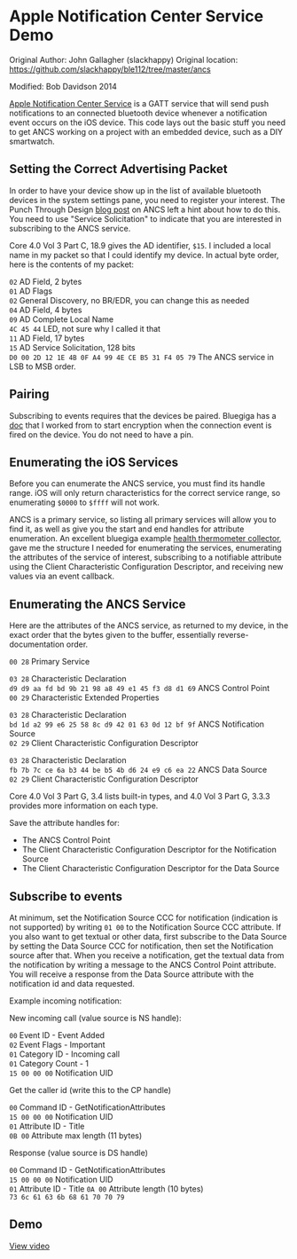 # Apple Notification Center Service Demo #
Original Author: John Gallagher (slackhappy)
Original location: https://github.com/slackhappy/ble112/tree/master/ancs

Modified: Bob Davidson 2014  


[Apple Notification Center Service](https://developer.apple.com/library/ios/documentation/CoreBluetooth/Reference/AppleNotificationCenterServiceSpecification/AppleNotificationCenterServiceSpecification.pdf) is a GATT service that will send push notifications to an connected bluetooth device whenever a notification event occurs on the iOS device.
This code lays out the basic stuff you need to get ANCS working on a project with an embedded device, such as a DIY smartwatch. 

## Setting the Correct Advertising Packet ##
In order to have your device show up in the list of available bluetooth devices in the system settings pane, you need to register your interest. The Punch Through Design [blog post](http://blog.punchthrough.com/post/63658238857/the-apple-notification-center-service-or-wtf-is) on ANCS left a hint about how to do this.  You need to use "Service Solicitation" to indicate that you are interested in subscribing to the ANCS service.

Core 4.0 Vol 3 Part C, 18.9 gives the AD identifier, `$15`.   I included a local name in my packet so that I could identify my device.  In actual byte order, here is the contents of my packet:

`02` AD Field, 2 bytes  
`01` AD Flags  
`02` General Discovery, no BR/EDR, you can change this as needed  
`04` AD Field, 4 bytes  
`09` AD Complete Local Name  
`4C 45 44` LED, not sure why I called it that  
`11` AD Field, 17 bytes  
`15` AD Service Solicitation, 128 bits  
`D0 00 2D 12 1E 4B 0F A4 99 4E CE B5 31 F4 05 79` The ANCS service in LSB to MSB order.

## Pairing ##
Subscribing to events requires that the devices be paired.  Bluegiga has a [doc](https://bluegiga.zendesk.com/entries/22882472--REFERENCE-Bonding-encryption-and-MITM-protection-with-the-BLE112) that I worked from to start encryption when the connection event is fired on the device.  You do not need to have a pin.

## Enumerating the iOS Services  ##
Before you can enumerate the ANCS service, you must find its handle range.  iOS will only return characteristics for the correct service range, so enumerating `$0000` to `$ffff` will not work.

ANCS is a primary service, so listing all primary services will allow you to find it, as well as give you the start and end handles for attribute enumeration.  An excellent bluegiga example [health thermometer collector](https://bluegiga.zendesk.com/entries/23999407--BGScript-htm-collector-Health-Thermometer-collector-BLE-master-), gave me the structure I needed for enumerating the services, enumerating the attributes of the service of interest, subscribing to a notifiable attribute using the Client Characteristic Configuration Descriptor, and receiving new values via an event callback.

## Enumerating the ANCS Service ##
Here are the attributes of the ANCS service, as returned to my device, in the exact order that the bytes given to the buffer, essentially reverse-documentation order.

`00 28` Primary Service

`03 28` Characteristic Declaration  
`d9 d9 aa fd bd 9b 21 98 a8 49 e1 45 f3 d8 d1 69`  ANCS Control Point  
`00 29` Characteristic Extended Properties  

`03 28` Characteristic Declaration  
`bd 1d a2 99 e6 25 58 8c d9 42 01 63 0d 12 bf 9f` ANCS Notification Source  
`02 29` Client Characteristic Configuration Descriptor  

`03 28` Characteristic Declaration  
`fb 7b 7c ce 6a b3 44 be b5 4b d6 24 e9 c6 ea 22` ANCS Data Source  
`02 29` Client Characteristic Configuration Descriptor  

Core 4.0 Vol 3 Part G, 3.4 lists built-in types, and 4.0 Vol 3 Part G, 3.3.3 provides more information on each type.

Save the attribute handles for:
- The ANCS Control Point
- The Client Characteristic Configuration Descriptor for the Notification Source
- The Client Characteristic Configuration Descriptor for the Data Source

## Subscribe to events ##
At minimum, set the Notification Source CCC for notification (indication is not supported) by writing `01 00` to the Notification Source CCC attribute.  If you also want to get textual or other data, first subscribe to the Data Source by setting the Data Source CCC for notification, then set the Notification source after that.  When you receive a notification, get the textual data from the notification by writing a message to the ANCS Control Point attribute.  You will receive a response from the Data Source attribute with the notification id and data requested.

Example incoming notification:

New incoming call (value source is NS handle):

`00` Event ID - Event Added  
`02` Event Flags - Important  
`01` Category ID - Incoming call  
`01` Category Count - 1  
`15 00 00 00` Notification UID

Get the caller id (write this to the CP handle)

`00` Command ID - GetNotificationAttributes  
`15 00 00 00` Notification UID  
`01` Attribute ID - Title  
`0B 00` Attribute max length (11 bytes)  

Response (value source is DS handle)

`00` Command ID - GetNotificationAttributes  
`15 00 00 00` Notification UID  
`01` Attribute ID - Title 
`0A 00` Attribute length (10 bytes)  
`73 6c 61 63 6b 68 61 70 70 79`


## Demo ##
[View video](http://instagram.com/p/jf3HmdQwsb/embed/#)